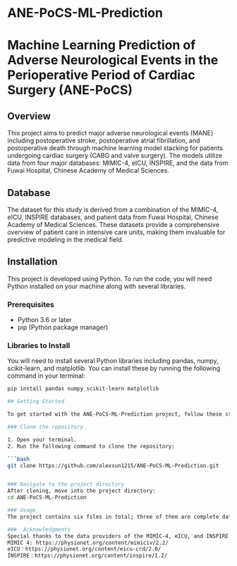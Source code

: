 # ANE-PoCS-ML-Prediction
# Machine Learning Prediction of Adverse Neurological Events in the Perioperative Period of Cardiac Surgery (ANE-PoCS)

## Overview
This project aims to predict major adverse neurological events (MANE) including postoperative stroke, postoperative atrial fibrillation, and postoperative death through machine learning model stacking for patients undergoing cardiac surgery (CABG and valve surgery). The models utilize data from four major databases: MIMIC-4, eICU, INSPIRE, and the data from Fuwai Hospital, Chinese Academy of Medical Sciences.

## Database
The dataset for this study is derived from a combination of the MIMIC-4, eICU, INSPIRE databases, and patient data from Fuwai Hospital, Chinese Academy of Medical Sciences. These datasets provide a comprehensive overview of patient care in intensive care units, making them invaluable for predictive modeling in the medical field.

## Installation

This project is developed using Python. To run the code, you will need Python installed on your machine along with several libraries.

### Prerequisites

- Python 3.6 or later
- pip (Python package manager)

### Libraries to Install

You will need to install several Python libraries including pandas, numpy, scikit-learn, and matplotlib. You can install these by running the following command in your terminal:

```bash
pip install pandas numpy scikit-learn matplotlib

## Getting Started

To get started with the ANE-PoCS-ML-Prediction project, follow these steps to clone the repository to your local machine and set up your environment.

### Clone the repository

1. Open your terminal.
2. Run the following command to clone the repository:

```bash
git clone https://github.com/alexsun1215/ANE-PoCS-ML-Prediction.git


### Navigate to the project directory
After cloning, move into the project directory:
cd ANE-PoCS-ML-Prediction

### Usage
The project contains six files in total; three of them are complete data preprocessing, feature selection, model development, evaluation, and prediction code for the ANE-PoCS model. The other three are for the simplified feature version of the model, ACCE-PoCS-20, for three outcomes.

###  Acknowledgments
Special thanks to the data providers of the MIMIC-4, eICU, and INSPIRE databases, and Fuwai Hospital for making their data available for this research.
MIMIC 4: https://physionet.org/content/mimiciv/2.2/
eICU：https://physionet.org/content/eicu-crd/2.0/
INSPIRE：https://physionet.org/content/inspire/1.2/
